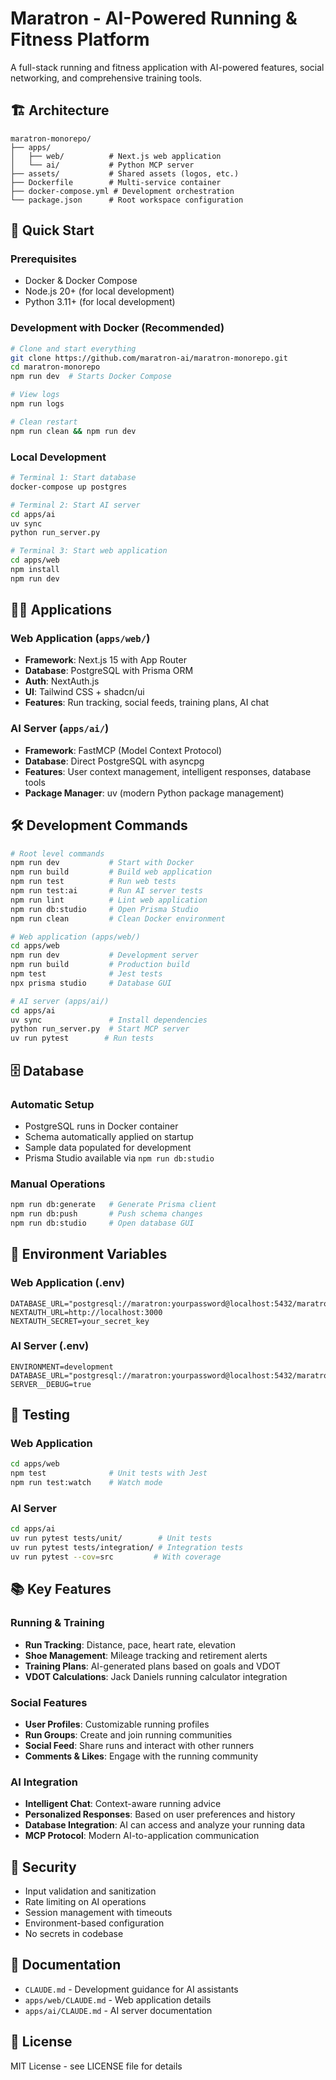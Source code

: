 # Maratron - AI-Powered Running & Fitness Platform

A full-stack running and fitness application with AI-powered features, social networking, and comprehensive training tools.

## 🏗️ Architecture

```
maratron-monorepo/
├── apps/
│   ├── web/          # Next.js web application
│   └── ai/           # Python MCP server
├── assets/           # Shared assets (logos, etc.)
├── Dockerfile        # Multi-service container
├── docker-compose.yml # Development orchestration
└── package.json      # Root workspace configuration
```

## 🚀 Quick Start

### Prerequisites
- Docker & Docker Compose
- Node.js 20+ (for local development)
- Python 3.11+ (for local development)

### Development with Docker (Recommended)
```bash
# Clone and start everything
git clone https://github.com/maratron-ai/maratron-monorepo.git
cd maratron-monorepo
npm run dev  # Starts Docker Compose

# View logs
npm run logs

# Clean restart
npm run clean && npm run dev
```

### Local Development
```bash
# Terminal 1: Start database
docker-compose up postgres

# Terminal 2: Start AI server
cd apps/ai
uv sync
python run_server.py

# Terminal 3: Start web application
cd apps/web
npm install
npm run dev
```

## 🏃‍♂️ Applications

### Web Application (`apps/web/`)
- **Framework**: Next.js 15 with App Router
- **Database**: PostgreSQL with Prisma ORM
- **Auth**: NextAuth.js
- **UI**: Tailwind CSS + shadcn/ui
- **Features**: Run tracking, social feeds, training plans, AI chat

### AI Server (`apps/ai/`)
- **Framework**: FastMCP (Model Context Protocol)
- **Database**: Direct PostgreSQL with asyncpg
- **Features**: User context management, intelligent responses, database tools
- **Package Manager**: uv (modern Python package management)

## 🛠️ Development Commands

```bash
# Root level commands
npm run dev           # Start with Docker
npm run build         # Build web application
npm run test          # Run web tests
npm run test:ai       # Run AI server tests
npm run lint          # Lint web application
npm run db:studio     # Open Prisma Studio
npm run clean         # Clean Docker environment

# Web application (apps/web/)
cd apps/web
npm run dev           # Development server
npm run build         # Production build
npm test              # Jest tests
npx prisma studio     # Database GUI

# AI server (apps/ai/)
cd apps/ai
uv sync               # Install dependencies
python run_server.py  # Start MCP server
uv run pytest        # Run tests
```

## 🗄️ Database

### Automatic Setup
- PostgreSQL runs in Docker container
- Schema automatically applied on startup
- Sample data populated for development
- Prisma Studio available via `npm run db:studio`

### Manual Operations
```bash
npm run db:generate   # Generate Prisma client
npm run db:push       # Push schema changes
npm run db:studio     # Open database GUI
```

## 🔧 Environment Variables

### Web Application (.env)
```env
DATABASE_URL="postgresql://maratron:yourpassword@localhost:5432/maratrondb"
NEXTAUTH_URL=http://localhost:3000
NEXTAUTH_SECRET=your_secret_key
```

### AI Server (.env)
```env
ENVIRONMENT=development
DATABASE_URL="postgresql://maratron:yourpassword@localhost:5432/maratrondb"
SERVER__DEBUG=true
```

## 🧪 Testing

### Web Application
```bash
cd apps/web
npm test              # Unit tests with Jest
npm run test:watch    # Watch mode
```

### AI Server
```bash
cd apps/ai
uv run pytest tests/unit/        # Unit tests
uv run pytest tests/integration/ # Integration tests
uv run pytest --cov=src         # With coverage
```

## 📚 Key Features

### Running & Training
- **Run Tracking**: Distance, pace, heart rate, elevation
- **Shoe Management**: Mileage tracking and retirement alerts
- **Training Plans**: AI-generated plans based on goals and VDOT
- **VDOT Calculations**: Jack Daniels running calculator integration

### Social Features
- **User Profiles**: Customizable running profiles
- **Run Groups**: Create and join running communities
- **Social Feed**: Share runs and interact with other runners
- **Comments & Likes**: Engage with the running community

### AI Integration
- **Intelligent Chat**: Context-aware running advice
- **Personalized Responses**: Based on user preferences and history
- **Database Integration**: AI can access and analyze your running data
- **MCP Protocol**: Modern AI-to-application communication

## 🔐 Security

- Input validation and sanitization
- Rate limiting on AI operations
- Session management with timeouts
- Environment-based configuration
- No secrets in codebase

## 📖 Documentation

- `CLAUDE.md` - Development guidance for AI assistants
- `apps/web/CLAUDE.md` - Web application details
- `apps/ai/CLAUDE.md` - AI server documentation


## 📄 License

MIT License - see LICENSE file for details